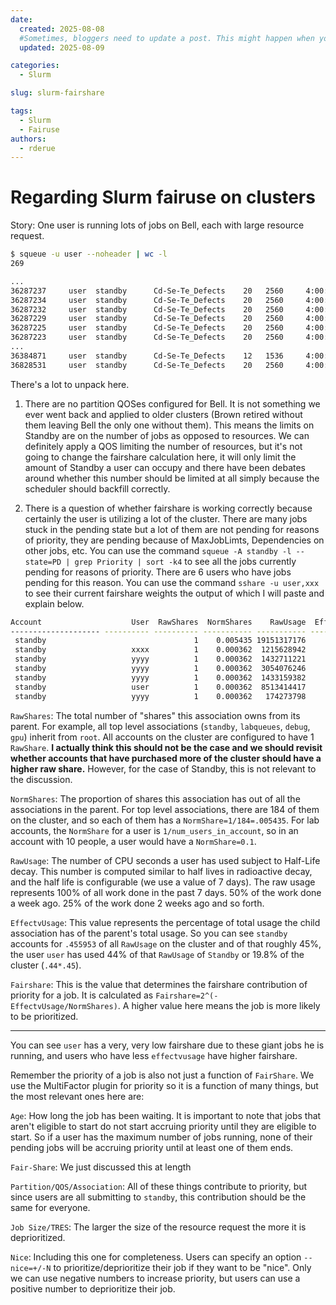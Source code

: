 ```yaml
---
date:
  created: 2025-08-08
  #Sometimes, bloggers need to update a post. This might happen when you make a mistake or when something changes that you need to reflect in the post. To indicate you have edited a post, you can include an updated date in the page header.
  updated: 2025-08-09

categories:
  - Slurm

slug: slurm-fairshare

tags:
  - Slurm
  - Fairuse
authors:
  - rderue
---
```


# Regarding Slurm fairuse on clusters 

Story: One user is running lots of jobs on Bell, each with large resource request.

<!-- more -->


```bash
$ squeue -u user --noheader | wc -l
269

...
36287237     user  standby      Cd-Se-Te_Defects    20   2560     4:00:00  R 51:23
36287234     user  standby      Cd-Se-Te_Defects    20   2560     4:00:00  R 1:39:53
36287232     user  standby      Cd-Se-Te_Defects    20   2560     4:00:00  R 1:54:33
36287229     user  standby      Cd-Se-Te_Defects    20   2560     4:00:00  R 2:25:38
36287225     user  standby      Cd-Se-Te_Defects    20   2560     4:00:00  R 3:30:43
36287223     user  standby      Cd-Se-Te_Defects    20   2560     4:00:00  R 3:44:44
...
36384871     user  standby      Cd-Se-Te_Defects    12   1536     4:00:00 PD 0:00
36828531     user  standby      Cd-Se-Te_Defects    20   2560     4:00:00 PD 0:00
```

There's a lot to unpack here.

1. There are no partition QOSes configured for Bell. It is not something we ever went back and applied to older clusters (Brown retired without them leaving Bell the only one without them). This means the limits on Standby are on the number of jobs as opposed to resources. We can definitely apply a QOS limiting the number of resources, but it's not going to change the fairshare calculation here, it will only limit the amount of Standby a user can occupy and there have been debates around whether this number should be limited at all simply because the scheduler should backfill correctly.

2. There is a question of whether fairshare is working correctly because certainly the user is utilizing a lot of the cluster. There are many jobs stuck in the pending state but a lot of them are not pending for reasons of priority, they are pending because of MaxJobLimts, Dependencies on other jobs, etc. You can use the command `squeue -A standby -l --state=PD | grep Priority | sort -k4`  to see all the jobs currently pending for reasons of priority. There are 6 users who have jobs pending for this reason. You can use the command `sshare -u user,xxx` to see their current fairshare weights the output of which I will paste and explain below.

```bash
Account                    User  RawShares  NormShares    RawUsage  EffectvUsage  FairShare 
-------------------- ---------- ---------- ----------- ----------- ------------- ---------- 
 standby                                 1    0.005435 19151317176      0.455953            
 standby                   xxxx          1    0.000362  1215628942      0.063475   0.000289 
 standby                   yyyy          1    0.000362  1432711221      0.074810   0.000231 
 standby                   yyyy          1    0.000362  3054076246      0.159471   0.000116 
 standby                   yyyy          1    0.000362  1433159382      0.074833   0.000173 
 standby                   user          1    0.000362  8513414417      0.444534   0.000058 
 standby                   yyyy          1    0.000362   174273798      0.009100   0.000751 
```

`RawShares`: The total number of "shares" this association owns from its parent. For example, all top level associations (`standby`, `labqueues`, `debug`, `gpu`) inherit from `root`. All accounts on the cluster are configured to have 1 `RawShare`. **I actually think this should not be the case and we should revisit whether accounts that have purchased more of the cluster should have a higher raw share.** However, for the case of Standby, this is not relevant to the discussion.

`NormShares`: The proportion of shares this association has out of all the associations in the parent.  For top level associations, there are 184 of them on the cluster, and so each of them has a `NormShare=1/184=.005435`. For lab accounts, the `NormShare` for a user is `1/num_users_in_account`, so in an account with 10 people, a user would have a `NormShare=0.1`.

`RawUsage`: The number of CPU seconds a user has used subject to Half-Life decay. This number is computed similar to half lives in radioactive decay, and the half life is configurable (we use a value of 7 days). The raw usage represents 100% of all work done in the past 7 days. 50% of the work done a week ago. 25% of the work done 2 weeks ago and so forth.

`EffectvUsage`: This value represents the percentage of total usage the child association has of the parent's total usage. So you can see `standby` accounts for `.455953` of all `RawUsage` on the cluster and of that roughly 45%, the user `user` has used 44% of that `RawUsage` of `Standby` or 19.8% of the cluster (`.44*.45`).

`Fairshare`: This is the value that determines the fairshare contribution of priority for a job. It is calculated as `Fairshare=2^(-EffectvUsage/NormShares)`. A higher value here means the job is more likely to be prioritized.

---

You can see `user` has a very, very low fairshare due to these giant jobs he is running, and users who have less `effectvusage`  have higher fairshare.

Remember the priority of a job is also not just a function of `FairShare`. We use the MultiFactor plugin for priority so it is a function of many things, but the most relevant ones here are:

`Age`: How long the job has been waiting. It is important to note that jobs that aren't eligible to start do not start accruing priority until they are eligible to start. So if a user has the maximum number of jobs running, none of their pending jobs will be accruing priority until at least one of them ends.

`Fair-Share`: We just discussed this at length

`Partition/QOS/Association`: All of these things contribute to priority, but since users are all submitting to `standby`, this contribution should be the same for everyone.

`Job Size/TRES`: The larger the size of the resource request the more it is deprioritized.

`Nice`: Including this one for completeness. Users can specify an option `--nice=+/-N` to prioritize/deprioritize their job if they want to be "nice". Only we can use negative numbers to increase priority, but users can use a positive number to deprioritize their job.

